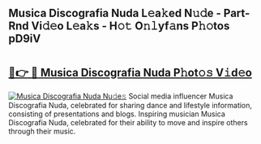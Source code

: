 ## Musica Discografia Nuda L𝚎a𝚔ed N𝚞𝚍e - Part-Rnd Vi𝚍𝚎o L𝚎a𝚔s - H𝚘𝚝 O𝚗𝚕yf𝚊ns P𝚑𝚘tos pD9iV

# <h2><a href="http://kfajmu.oniu.top/?m=Musica+Discografia+Nuda">🔗👉 🔴 Musica Discografia Nuda P𝚑ot𝚘𝚜 V𝚒d𝚎o</a></h2>

[![Musica Discografia Nuda Nu𝚍e𝚜](https://i.imgur.com/0qMVB7G.gif)](http://kfajmu.oniu.top/?m=Musica+Discografia+Nuda)
Social media influencer Musica Discografia Nuda, celebrated for sharing dance and lifestyle information, consisting of presentations and blogs. Inspiring musician Musica Discografia Nuda, celebrated for their ability to move and inspire others through their music.  
